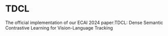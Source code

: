# TDCL
The official implementation of our ECAI 2024 paper:TDCL: Dense Semantic Contrastive Learning for Vision-Language Tracking
